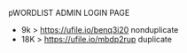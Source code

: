 pWORDLIST ADMIN LOGIN PAGE
- 9k > https://ufile.io/benq3i20 nonduplicate
- 18K > https://ufile.io/mbdp2rup duplicate

